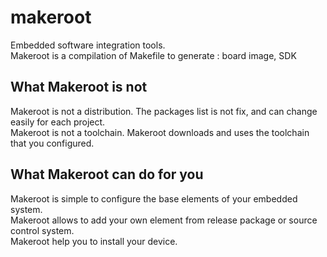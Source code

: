 makeroot
========

Embedded software integration tools.  
Makeroot is a compilation of Makefile to generate : board image, SDK

What Makeroot is not
--------------------
Makeroot is not a distribution. The packages list is not fix, and can change easily for each project.  
Makeroot is not a toolchain. Makeroot downloads and uses the toolchain that you configured.  

What Makeroot can do for you
----------------------------
Makeroot is simple to configure the base elements of your embedded system.  
Makeroot allows to add your own element from release package or source control system.  
Makeroot help you to install your device.

